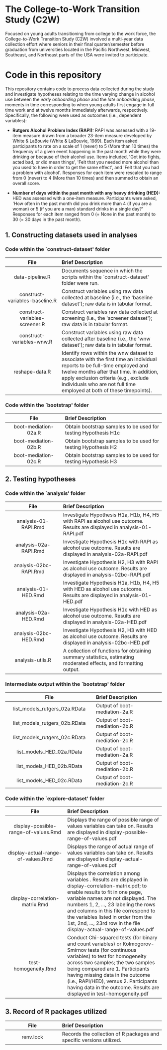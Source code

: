 # The College-to-Work Transition Study (C2W)
Focused on young adults transitioning from college to the work force, the College-to-Work Transition Study (C2W) involved a multi-year data collection effort where seniors in their final quarter/semester before graduation from universities located in the Pacific Northwest, Midwest, Southeast, and Northeast parts of the USA were invited to participate.

# Code in this repository

This repository contains code to process data collected during the study and investigate hypotheses relating to the time varying change in alcohol use between the _early onboarding phase_ and the _late onboarding phase_, moments in time corresponding to when young adults first engage in full time work and at twelve months immediately afterwards, respectively. Specifically, the following were used as outcomes (i.e., dependent variables):

* **Rutgers Alcohol Problem Index (RAPI):** RAPI was assessed with a 19-item measure drawn from a broader 23-item measure developed by White & LaBouvie (White & LaBouvie, 1989). Each item asked participants to rate on a scale of 1 (never) to 5 (More than 10 times) the frequency of a given event happening in the past month while they were drinking or because of their alcohol use. Items included, 'Got into fights, acted bad, or did mean things', 'Felt that you needed more alcohol than you used to have in order to get the same effect', and 'Felt that you had a problem with alcohol'. Responses for each item were rescaled to range from 0 (never) to 4 (More than 10 times) and then summed to obtain an overall score. 

* **Number of days within the past month with any heavy drinking (HED):** HED was assessed with a one-item measure. Participants were asked, 'How often in the past month did you drink more than 4 (if you are a woman) or 5 (if you are a man) standard drinks in a single day?' Responses for each item ranged from 0 (= None in the past month) to 30 (= 30 days in the past month).

## 1. Constructing datasets used in analyses

### Code within the `construct-dataset' folder

| <img height=0 width=350> File <img height=0 width=350> | <img height=0 width=800> Brief Description <img height=0 width=800> |
|:------------------------------------------:|:--------------------------------------------------------------------------------------------------|
| data-pipeline.R | Documents sequence in which the scripts within the `construct-dataset' folder were run. |
| construct-variables-baseline.R | Construct variables using raw data collected at baseline (i.e., the 'baseline dataset'); raw data is in tabular format. |
| construct-variables-screener.R | Construct variables raw data collected at screening (i.e., the 'screener dataset'); raw data is in tabular format.  |
| construct-variables-wnw.R | Construct variables using raw data collected after baseline (i.e., the 'wnw dataset'); raw data is in tabular format.  |
| reshape-data.R | Identify rows within the wnw dataset to associate with the first time an individual reports to be full-time employed and twelve months after that time. In addition, apply exclusion criteria (e.g., exclude individuals who are not full time employed at both of these timepoints). |

### Code within the `bootstrap' folder

| <img height=0 width=350> File <img height=0 width=350> | <img height=0 width=800> Brief Description <img height=0 width=800> |
|:------------------------------------------:|:--------------------------------------------------------------------------------------------------|
| boot-mediation-02a.R | Obtain bootstrap samples to be used for testing Hypothesis H1c |
| boot-mediation-02b.R | Obtain bootstrap samples to be used for testing Hypothesis H2 |
| boot-mediation-02c.R | Obtain bootstrap samples to be used for testing Hypothesis H3 |

## 2. Testing hypotheses

### Code within the `analysis' folder

| <img height=0 width=350> File <img height=0 width=350> | <img height=0 width=800> Brief Description <img height=0 width=800> |
|:------------------------------------------:|:--------------------------------------------------------------------------------------------------|
| analysis-01-RAPI.Rmd | Investigate Hypothesis H1a, H1b, H4, H5 with RAPI as alcohol use outcome. Results are displayed in analysis-01-RAPI.pdf |
| analysis-02a-RAPI.Rmd | Investigate Hypothesis H1c with RAPI as alcohol use outcome. Results are displayed in analysis-02a-RAPI.pdf |
| analysis-02bc-RAPI.Rmd | Investigate Hypothesis H2, H3 with RAPI as alcohol use outcome. Results are displayed in analysis-02bc-RAPI.pdf |
| analysis-01-HED.Rmd | Investigate Hypothesis H1a, H1b, H4, H5 with HED as alcohol use outcome. Results are displayed in analysis-01-HED.pdf |
| analysis-02a-HED.Rmd | Investigate Hypothesis H1c with HED as alcohol use outcome. Results are displayed in analysis-02a-HED.pdf |
| analysis-02bc-HED.Rmd | Investigate Hypothesis H2, H3 with HED as alcohol use outcome. Results are displayed in analysis-02bc-HED.pdf |
| analysis-utils.R | A collection of functions for obtaining summary statistics, estimating moderated effects, and formatting output. |

### Intermediate output within the `bootstrap' folder

| <img height=0 width=350> File <img height=0 width=350> | <img height=0 width=800> Brief Description <img height=0 width=800> |
|:------------------------------------------:|:--------------------------------------------------------------------------------------------------|
| list_models_rutgers_02a.RData | Output of boot-mediation-2a.R |
| list_models_rutgers_02b.RData | Output of boot-mediation-2b.R |
| list_models_rutgers_02c.RData | Output of boot-mediation-2c.R |
| list_models_HED_02a.RData | Output of boot-mediation-2a.R |
| list_models_HED_02b.RData | Output of boot-mediation-2b.R |
| list_models_HED_02c.RData | Output of boot-mediation-2c.R |

### Code within the `explore-dataset' folder

| <img height=0 width=350> File <img height=0 width=350> | <img height=0 width=800> Brief Description <img height=0 width=800> |
|:------------------------------------------:|:--------------------------------------------------------------------------------------------------|
| display-possible-range-of-values.Rmd | Displays the range of possible range of values variables can take on. Results are displayed in display-possible-range-of-values.pdf |
| display-actual-range-of-values.Rmd | Displays the range of actual range of values variables can take on. Results are displayed in display-actual-range-of-values.pdf |
| display-correlation-matrix.Rmd | Displays the correlation among variables . Results are displayed in display-correlation-matrix.pdf; to enable results to fit in one page, variable names are not displayed. The numbers 1, 2, ..., 23 labeling the rows and columns in this file correspond to the variables listed in order from the 1st, 2nd, ..., 23rd row in the file display-actual-range-of-values.pdf |
| test-homogeneity.Rmd |Conduct Chi-squared tests (for binary and count variables) or Kolmogorov-Smirnov tests (for continuous variables) to test for homogeneity across two samples; the two samples being compared are 1. Participants having missing data in the outcome (i.e., RAPI/HED), versus 2. Participants having data in the outcome. Results are displayed in test-homogeneity.pdf |

## 3. Record of R packages utilized

| <img height=0 width=350> File <img height=0 width=350> | <img height=0 width=800> Brief Description <img height=0 width=800> |
|:------------------------------------------:|:--------------------------------------------------------------------------------------------------|
| renv.lock | Records the collection of R packages and specific versions utilized. |

